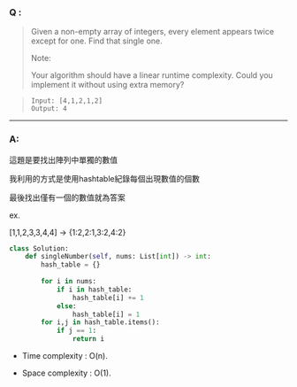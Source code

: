 ### Q :
> Given a non-empty array of integers, every element appears twice except for one. Find that single one.
>
> Note:
>
> Your algorithm should have a linear runtime complexity. Could you implement it without using extra memory?

> ```
> Input: [4,1,2,1,2]
> Output: 4
> ```

***

### A:


這題是要找出陣列中單獨的數值

我利用的方式是使用hashtable紀錄每個出現數值的個數

最後找出僅有一個的數值就為答案

ex.

[1,1,2,3,3,4,4] -> {1:2,2:1,3:2,4:2}

```python
class Solution:
    def singleNumber(self, nums: List[int]) -> int:
        hash_table = {}
        
        for i in nums:
            if i in hash_table:
                hash_table[i] += 1
            else:
                hash_table[i] = 1
        for i,j in hash_table.items():
            if j == 1:
                return i
```
- Time complexity : O(n).

- Space complexity : O(1).
